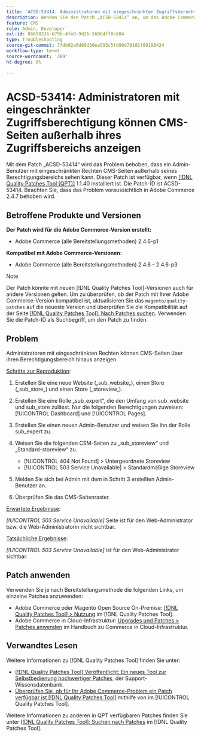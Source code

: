```yaml
---
title: 'ACSD-53414: Administratoren mit eingeschränkter Zugriffsberechtigung können CMS-Seiten außerhalb ihres Zugriffsbereichs anzeigen'
description: Wenden Sie den Patch „ACSD-53414“ an, um das Adobe Commerce-Problem zu beheben, bei dem ein Benutzer mit eingeschränktem Administratorzugriff CMS-Seiten außerhalb seines Berechtigungsbereichs sehen kann.
feature: CMS
role: Admin, Developer
exl-id: 86658336-679b-4fe0-9d26-56064ff0c604
type: Troubleshooting
source-git-commit: 7fdb02a6d89d50ea593c5fd99d78101f89198424
workflow-type: tm+mt
source-wordcount: '389'
ht-degree: 0%

---
```


# ACSD-53414: Administratoren mit eingeschränkter Zugriffsberechtigung können CMS-Seiten außerhalb ihres Zugriffsbereichs anzeigen

Mit dem Patch „ACSD-53414“ wird das Problem behoben, dass ein Admin-Benutzer mit eingeschränkten Rechten CMS-Seiten außerhalb seines Berechtigungsbereichs sehen kann. Dieser Patch ist verfügbar, wenn [[!DNL Quality Patches Tool (QPT)]](https://experienceleague.adobe.com/de/docs/commerce-operations/tools/quality-patches-tool/quality-patches-tool-to-self-serve-quality-patches) 1.1.40 installiert ist. Die Patch-ID ist ACSD-53414. Beachten Sie, dass das Problem voraussichtlich in Adobe Commerce 2.4.7 behoben wird.

## Betroffene Produkte und Versionen

**Der Patch wird für die Adobe Commerce-Version erstellt:**

* Adobe Commerce (alle Bereitstellungsmethoden) 2.4.6-p1

**Kompatibel mit Adobe Commerce-Versionen:**

* Adobe Commerce (alle Bereitstellungsmethoden) 2.4.6 - 2.4.6-p3

>[!NOTE]
>
>Der Patch könnte mit neuen [!DNL Quality Patches Tool]-Versionen auch für andere Versionen gelten. Um zu überprüfen, ob der Patch mit Ihrer Adobe Commerce-Version kompatibel ist, aktualisieren Sie das `magento/quality-patches` auf die neueste Version und überprüfen Sie die Kompatibilität auf der Seite [[!DNL Quality Patches Tool]: Nach Patches suchen](https://experienceleague.adobe.com/tools/commerce-quality-patches/index.html?lang=de). Verwenden Sie die Patch-ID als Suchbegriff, um den Patch zu finden.

## Problem

Administratoren mit eingeschränkten Rechten können CMS-Seiten über ihren Berechtigungsbereich hinaus anzeigen.

<u>Schritte zur Reproduktion</u>:

1. Erstellen Sie eine neue Website („sub_website„), einen Store („sub_store„) und einen Store („storeview„).
1. Erstellen Sie eine Rolle „sub_expert“, die den Umfang von sub_website und sub_store zulässt. Nur die folgenden Berechtigungen zuweisen: [!UICONTROL Dashboard] und [!UICONTROL Pages].
1. Erstellen Sie einen neuen Admin-Benutzer und weisen Sie ihn der Rolle sub_expert zu.
1. Weisen Sie die folgenden CSM-Seiten zu „sub_storeview“ und „Standard-storeview“ zu.

   * [!UICONTROL 404 Not Found] > Untergeordnete Storeview
   * [!UICONTROL 503 Service Unavailable] > Standardmäßige Storeview

1. Melden Sie sich bei Admin mit dem in Schritt 3 erstellten Admin-Benutzer an.
1. Überprüfen Sie das CMS-Seitenraster.

<u>Erwartete Ergebnisse</u>:

*[!UICONTROL 503 Service Unavailable]* Seite ist für den Web-Administrator bzw. die Web-Administratorin nicht sichtbar.

<u>Tatsächliche Ergebnisse</u>:

*[!UICONTROL 503 Service Unavailable]* ist für den Web-Administrator sichtbar.

## Patch anwenden

Verwenden Sie je nach Bereitstellungsmethode die folgenden Links, um einzelne Patches anzuwenden:

* Adobe Commerce oder Magento Open Source On-Premise: [[!DNL Quality Patches Tool] > Nutzung](/help/tools/quality-patches-tool/usage.md) im [!DNL Quality Patches Tool].
* Adobe Commerce in Cloud-Infrastruktur: [Upgrades und Patches > Patches anwenden](https://experienceleague.adobe.com/docs/commerce-cloud-service/user-guide/develop/upgrade/apply-patches.html?lang=de) im Handbuch zu Commerce in Cloud-Infrastruktur.

## Verwandtes Lesen

Weitere Informationen zu [!DNL Quality Patches Tool] finden Sie unter:

* [[!DNL Quality Patches Tool] Veröffentlicht: Ein neues Tool zur Selbstbedienung hochwertiger Patches &#x200B;](https://experienceleague.adobe.com/de/docs/commerce-operations/tools/quality-patches-tool/quality-patches-tool-to-self-serve-quality-patches) der Support-Wissensdatenbank.
* [Überprüfen Sie, ob für Ihr Adobe Commerce-Problem ein Patch verfügbar ist [!DNL Quality Patches Tool]](/help/tools/quality-patches-tool/patches-available-in-qpt/check-patch-for-magento-issue-with-magento-quality-patches.md) mithilfe von im [!UICONTROL Quality Patches Tool].


Weitere Informationen zu anderen in QPT verfügbaren Patches finden Sie unter [[!DNL Quality Patches Tool]: Suchen nach Patches](https://experienceleague.adobe.com/tools/commerce-quality-patches/index.html?lang=de) im [!DNL Quality Patches Tool].
